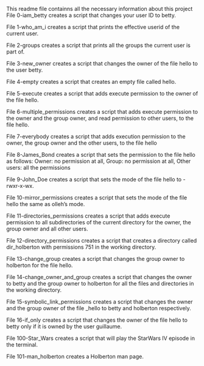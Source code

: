 This readme file containns all the necessary information about this project
File 0-iam_betty creates a script that changes your user ID to betty.



File 1-who_am_i creates a script that prints the effective userid of the current user.



File 2-groups creates a script that prints all the groups the current user is part of.



File 3-new_owner creates a script that changes the owner of the file hello to the user betty.



File 4-empty creates a script that creates an empty file called hello.



File 5-execute creates a script that adds execute permission to the owner of the file hello.



File 6-multiple_permissions creates a script that adds execute permission to the owner and the group owner, and read permission to other users, to the file hello.



File 7-everybody creates a script that adds execution permission to the owner, the group owner and the other users, to the file hello



File 8-James_Bond creates a script that sets the permission to the file hello as follows: Owner: no permission at all, Group: no permission at all, Other users: all the permissions



File 9-John_Doe creates a script that sets the mode of the file hello to -rwxr-x-wx.



File 10-mirror_permissions creates a script that sets the mode of the file hello the same as olleh’s mode.



File 11-directories_permissions creates a script that adds execute permission to all subdirectories of the current directory for the owner, the group owner and all other users.



File 12-directory_permissions creates a script that creates a directory called dir_holberton with permissions 751 in the working directory.



File 13-change_group creates a script that changes the group owner to holberton for the file hello.



File 14-change_owner_and_group creates a script that changes the owner to betty and the group owner to holberton for all the files and directories in the working directory.



File 15-symbolic_link_permissions creates a script that changes the owner and the group owner of the file _hello to betty and holberton respectively.



File 16-if_only creates a script that changes the owner of the file hello to betty only if it is owned by the user guillaume.



File 100-Star_Wars creates a script that will play the StarWars IV episode in the terminal.



File 101-man_holberton creates a Holberton man page.
